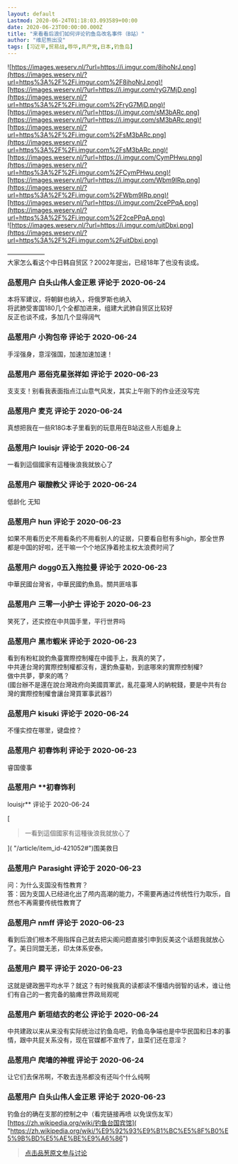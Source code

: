 ```yaml
---
layout: default
Lastmod: 2020-06-24T01:18:03.093589+00:00
date: 2020-06-23T00:00:00.000Z
title: "来看看后浪们如何评论钓鱼岛改名事件（B站）"
author: "维尼熊出没"
tags: [习近平,贸易战,辱华,共产党,日本,钓鱼岛]
---
```


![https://images.weserv.nl/?url=https://i.imgur.com/8ihoNrJ.png](https://images.weserv.nl/?url=https%3A%2F%2Fi.imgur.com%2F8ihoNrJ.png)![https://images.weserv.nl/?url=https://i.imgur.com/ryG7MjD.png](https://images.weserv.nl/?url=https%3A%2F%2Fi.imgur.com%2FryG7MjD.png)![https://images.weserv.nl/?url=https://i.imgur.com/sM3bARc.png](https://images.weserv.nl/?url=https://i.imgur.com/sM3bARc.png)![https://images.weserv.nl/?url=https%3A%2F%2Fi.imgur.com%2FsM3bARc.png](https://images.weserv.nl/?url=https%3A%2F%2Fi.imgur.com%2FsM3bARc.png)![https://images.weserv.nl/?url=https://i.imgur.com/CymPHwu.png](https://images.weserv.nl/?url=https%3A%2F%2Fi.imgur.com%2FCymPHwu.png)![https://images.weserv.nl/?url=https://i.imgur.com/Wbm9IRp.png](https://images.weserv.nl/?url=https%3A%2F%2Fi.imgur.com%2FWbm9IRp.png)![https://images.weserv.nl/?url=https://i.imgur.com/2cePPqA.png](https://images.weserv.nl/?url=https%3A%2F%2Fi.imgur.com%2F2cePPqA.png)  
![https://images.weserv.nl/?url=https://i.imgur.com/uitDbxi.png](https://images.weserv.nl/?url=https%3A%2F%2Fi.imgur.com%2FuitDbxi.png)  
  
——————  
大家怎么看这个中日韩自贸区？2002年提出，已经18年了也没有谈成。

            
### 品葱用户 **白头山伟人金正恩** 评论于 2020-06-24
        
本将军建议，将朝鲜也纳入，将俄罗斯也纳入  
将武肺受害国180几个全都加进来，组建大武肺自贸区比较好  
反正也谈不成，多加几个显得阔气
        


            
### 品葱用户 **小狗包帝** 评论于 2020-06-24
        
手淫强身，意淫强国，加速加速加速！
        


            
### 品葱用户 **恶俗克星张祥如** 评论于 2020-06-23
        
支支支！别看我表面指点江山意气风发，其实上午刚下的作业还没写完
        


            
### 品葱用户 **麦克** 评论于 2020-06-24
        
真想把我在一些R18G本子里看到的玩意用在B站这些人形蛆身上
        


            
### 品葱用户 **louisjr** 评论于 2020-06-24
        
一看到這個國家有這種後浪我就放心了
        


            
### 品葱用户 **碳酸教父** 评论于 2020-06-24
        
低龄化 无知
        


            
### 品葱用户 **hun** 评论于 2020-06-23
        
如果不用看历史不用看条约不用看别人的证据，只要看自慰有多high，那全世界都是中国的好啦，还干嘛一个个地区挣着抢主权太浪费时间了
        


            
### 品葱用户 **dogg0五入拖拉曼** 评论于 2020-06-23
        
中華民國台灣省，中華民國釣魚島。關共匪啥事
        


            
### 品葱用户 **三零一小护士** 评论于 2020-06-23
        
笑死了，还实控在中共国手里，平行世界吗
        


            
### 品葱用户 **黑市蝦米** 评论于 2020-06-23
        
看到有粉紅說釣魚臺實際控制權在中國手上，我真的笑了，  
中共連台灣的實際控制權都沒有，還釣魚臺勒，到底哪來的實際控制權?  
做中共夢，夢來的嗎？  
(國台辦不是還在說台灣政府向美國買軍武，亂花臺灣人的納稅錢，要是中共有台灣的實際控制權會讓台灣買軍事武器?)
        


            
### 品葱用户 **kisuki** 评论于 2020-06-24
        
不懂实控在哪里，键盘控？
        


            
### 品葱用户 **初春饰利** 评论于 2020-06-23
        
睿国傻事
        


            
### 品葱用户 **初春饰利 
louisjr** 评论于 2020-06-24
        
[

> 一看到這個國家有這種後浪我就放心了

]( "/article/item_id-421052#")围美救日
        


            
### 品葱用户 **Parasight** 评论于 2020-06-23
        
问：为什么支国没有性教育？  
答：因为支国人已经进化出了颅内高潮的能力，不需要再通过传统性行为取乐，自然也不再需要传统性教育了
        


            
### 品葱用户 **nmff** 评论于 2020-06-23
        
看到后浪们根本不用指挥自己就去把尖阁问题直接引申到反美这个话题我就放心了。美日同盟无恙，印太体系安泰。
        


            
### 品葱用户 **屙平** 评论于 2020-06-23
        
这就是键政圈平均水平？就这？有时候我真的读都读不懂墙内弱智的话术，谁让他们有自己的一套完备的脑瘫世界政局观呢
        


            
### 品葱用户 **新垣结衣的老公** 评论于 2020-06-24
        
中共建政以来从来没有实际统治过钓鱼岛吧，钓鱼岛争端也是中华民国和日本的事情，跟中共屁关系没有，现在官媒都不宣传了，韭菜们还在意淫？
        


            
### 品葱用户 **爬墙的神棍** 评论于 2020-06-24
        
让它们去保吊啊，不敢去连吊都没有还叫个什么纯啊
        


            
### 品葱用户 **白头山伟人金正恩** 评论于 2020-06-23
        
钓鱼台的确在支那的控制之中（看完链接再喷 以免误伤友军）  
[https://zh.wikipedia.org/wiki/钓鱼台国宾馆]( "https://zh.wikipedia.org/wiki/%E9%92%93%E9%B1%BC%E5%8F%B0%E5%9B%BD%E5%AE%BE%E9%A6%86")
        






> [点击品葱原文参与讨论](https://pincong.rocks/article/20748)

